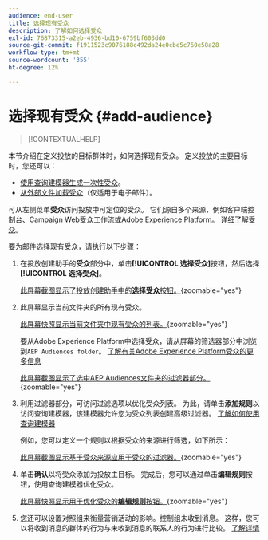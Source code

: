 ```yaml
---
audience: end-user
title: 选择现有受众
description: 了解如何选择受众
exl-id: 76873315-a2eb-4936-bd10-6759bf603dd0
source-git-commit: f1911523c9076188c492da24e0cbe5c760e58a28
workflow-type: tm+mt
source-wordcount: '355'
ht-degree: 12%

---
```


# 选择现有受众 {#add-audience}

>[!CONTEXTUALHELP]
>
本节介绍在定义投放的目标群体时，如何选择现有受众。 定义投放的主要目标时，您还可以：
* [使用查询建模器生成一次性受众](one-time-audience.md)。
* [从外部文件加载受众](file-audience.md)（仅适用于电子邮件）。

可从左侧菜单&#x200B;**受众**&#x200B;访问投放中可定位的受众。 它们源自多个来源，例如客户端控制台、Campaign Web受众工作流或Adobe Experience Platform。 [详细了解受众](manage-audience.md)。

要为邮件选择现有受众，请执行以下步骤：

1. 在投放创建助手的&#x200B;**受众**&#x200B;部分中，单击&#x200B;**[!UICONTROL 选择受众]**&#x200B;按钮，然后选择&#x200B;**[!UICONTROL 选择受众]**。

   [此屏幕截图显示了投放创建助手中的&#x200B;**选择受众**&#x200B;按钮。](assets/create-audience.png){zoomable="yes"}

1. 此屏幕显示当前文件夹的所有现有受众。

   [此屏幕快照显示当前文件夹中现有受众的列表。](assets/create-audience2.png){zoomable="yes"}

   要从Adobe Experience Platform中选择受众，请从屏幕的筛选器部分中浏览到`AEP Audiences folder`。 [了解有关Adobe Experience Platform受众的更多信息](manage-audience.md#monitor)

   [此屏幕截图显示了选中AEP Audiences文件夹的过滤器部分。](assets/select-audience-folder.png){zoomable="yes"}

1. 利用过滤器部分，可访问过滤选项以优化受众列表。 为此，请单击&#x200B;**添加规则**&#x200B;以访问查询建模器，该建模器允许您为受众列表创建高级过滤器。 [了解如何使用查询建模器](../query/query-modeler-overview.md)

   例如，您可以定义一个规则以根据受众的来源进行筛选，如下所示：

   [此屏幕截图显示基于受众来源应用于受众的过滤器。](assets/filter-on-aep-audience.png){zoomable="yes"}

1. 单击&#x200B;**确认**&#x200B;以将受众添加为投放主目标。 完成后，您可以通过单击&#x200B;**编辑规则**&#x200B;按钮，使用查询建模器优化受众。

   [此屏幕快照显示用于优化受众的&#x200B;**编辑规则**&#x200B;按钮。](assets/refine-audience.png){zoomable="yes"}

1. 您还可以设置对照组来衡量营销活动的影响。控制组未收到消息。 这样，您可以将收到消息的群体的行为与未收到消息的联系人的行为进行比较。 [了解详情](control-group.md)